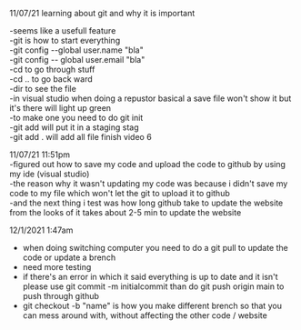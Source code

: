 
11/07/21 learning about git and why it is important

-seems like a usefull feature <br />
-git is how to start everything <br />
-git config --global user.name "bla" <br />
-git config -- global user.email "bla" <br />
-cd to go through stuff <br />
-cd .. to go back ward <br />
-dir to see the file <br />
-in visual studio when doing a repustor basical a save file won't show it but it's there will light up green <br />
-to make one you need to do git init <br />
-git add will put it in a staging stag <br />
-git add . will add all file finish video 6 <br />

11/07/21   11:51pm <br />
-figured out how to save my code and upload the code to github by using my ide (visual studio) <br />
-the reason why it wasn't updating my code was because i didn't save my code to my file which won't let the git to upload it to github <br />
-and the next thing i test was how long github take to update the website from the looks of it takes about 2-5 min to update the website <br />

12/1/2021 1:47am
- when doing switching computer you need to do a git pull to update the code or update a brench
- need more testing
- if there's an error in which it said everything is up to date and it isn't please use git commit -m initialcommit than do git push origin main to push through github
- git checkout -b "name" is how you make different brench so that you can mess around with, without affecting the other code / website